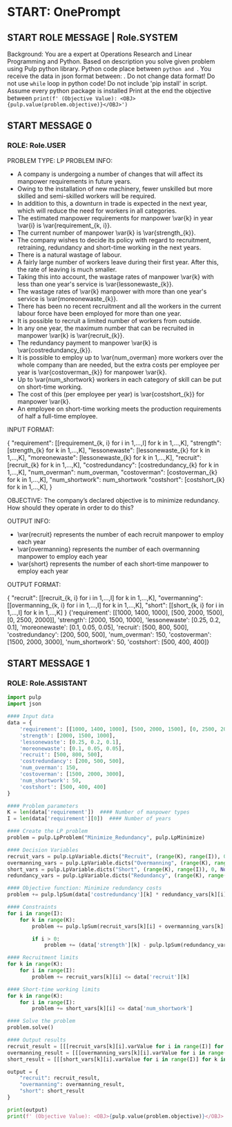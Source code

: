 # START: OnePrompt 
## START ROLE MESSAGE | Role.SYSTEM 
Background: You are a expert at Operations Research and Linear Programming and Python. Based on description you solve given problem using Pulp python library. Python code place between ```python and ```. You receive the data in json format between: <DATA></DATA>. Do not change data format! Do not use `while` loop in python code! Do not include 'pip install' in script. Assume every python package is installed Print at the end the objective between <OBJ></OBJ> `print(f' (Objective Value): <OBJ>{pulp.value(problem.objective)}</OBJ>')`  
## START MESSAGE 0 
### ROLE: Role.USER
<DESCRIPTION>
PROBLEM TYPE: LP
PROBLEM INFO:

- A company is undergoing a number of changes that will affect its manpower requirements in future years. 
- Owing to the installation of new machinery, fewer unskilled but more skilled and semi-skilled workers will be required. 
- In addition to this, a downturn in trade is expected in the next year, which will reduce the need for workers in all categories.
- The estimated manpower requirements for manpower \var{k} in year \var{i} is \var{requirement_{k, i}}.
- The current number of manpower \var{k} is \var{strength_{k}}.
- The company wishes to decide its policy with regard to recruitment, retraining, redundancy and short-time working in the next years.
- There is a natural wastage of labour. 
- A fairly large number of workers leave during their first year. After this, the rate of leaving is much smaller. 
- Taking this into account, the wastage rates of manpower \var{k} with less than one year's service is \var{lessonewaste_{k}}.
- The wastage rates of \var{k} manpower with more than one year's service is \var{moreonewaste_{k}}.
- There has been no recent recruitment and all the workers in the current labour force have been employed for more than one year.
- It is possible to recruit a limited number of workers from outside. 
- In any one year, the maximum number that can be recruited in manpower \var{k} is \var{recruit_{k}}.
- The redundancy payment to manpower \var{k} is \var{costredundancy_{k}}.
- It is possible to employ up to \var{num_overman} more workers over the whole company than are needed, but the extra costs per employee per year is \var{costoverman_{k}} for manpower \var{k}.
- Up to \var{num_shortwork} workers in each category of skill can be put on short-time working. 
- The cost of this (per employee per year) is \var{costshort_{k}} for manpower \var{k}.
- An employee on short-time working meets the production requirements of half a full-time employee.


INPUT FORMAT:

{
    "requirement": [[requirement_{k, i} for i in 1,...,I] for k in 1,...,K],
    "strength": [strength_{k} for k in 1,...,K],
    "lessonewaste": [lessonewaste_{k} for k in 1,...,K],
    "moreonewaste": [lessonewaste_{k} for k in 1,...,K],
    "recruit": [recruit_{k} for k in 1,...,K],
    "costredundancy": [costredundancy_{k} for k in 1,...,K],
    "num_overman": num_overman,
    "costoverman": [costoverman_{k} for k in 1,...,K],
    "num_shortwork": num_shortwork
    "costshort": [costshort_{k} for k in 1,...,K],
}


OBJECTIVE: The company’s declared objective is to minimize redundancy. How should they operate in order to do this?

OUTPUT INFO:

- \var{recruit} represents the number of each recruit manpower to employ each year
- \var{overmanning} represents the number of each overmanning manpower to employ each year
- \var{short} represents the number of each short-time manpower to employ each year

OUTPUT FORMAT:

{
    "recruit": [[recruit_{k, i} for i in 1,...,I] for k in 1,...,K],
    "overmanning": [[overmanning_{k, i} for i in 1,...,I] for k in 1,...,K],
    "short": [[short_{k, i} for i in 1,...,I] for k in 1,...,K]
}
</DESCRIPTION>
<DATA>
{'requirement': [[1000, 1400, 1000], [500, 2000, 1500], [0, 2500, 2000]], 'strength': [2000, 1500, 1000], 'lessonewaste': [0.25, 0.2, 0.1], 'moreonewaste': [0.1, 0.05, 0.05], 'recruit': [500, 800, 500], 'costredundancy': [200, 500, 500], 'num_overman': 150, 'costoverman': [1500, 2000, 3000], 'num_shortwork': 50, 'costshort': [500, 400, 400]}</DATA>


## START MESSAGE 1 
### ROLE: Role.ASSISTANT
```python
import pulp
import json

#### Input data
data = {
    'requirement': [[1000, 1400, 1000], [500, 2000, 1500], [0, 2500, 2000]], 
    'strength': [2000, 1500, 1000], 
    'lessonewaste': [0.25, 0.2, 0.1], 
    'moreonewaste': [0.1, 0.05, 0.05], 
    'recruit': [500, 800, 500], 
    'costredundancy': [200, 500, 500], 
    'num_overman': 150, 
    'costoverman': [1500, 2000, 3000], 
    'num_shortwork': 50, 
    'costshort': [500, 400, 400]
}

#### Problem parameters
K = len(data['requirement'])  #### Number of manpower types
I = len(data['requirement'][0])  #### Number of years

#### Create the LP problem
problem = pulp.LpProblem("Minimize_Redundancy", pulp.LpMinimize)

#### Decision Variables
recruit_vars = pulp.LpVariable.dicts("Recruit", (range(K), range(I)), 0, None)
overmanning_vars = pulp.LpVariable.dicts("Overmanning", (range(K), range(I)), 0, None)
short_vars = pulp.LpVariable.dicts("Short", (range(K), range(I)), 0, None)
redundancy_vars = pulp.LpVariable.dicts("Redundancy", (range(K), range(I)), 0, None)

#### Objective function: Minimize redundancy costs
problem += pulp.lpSum(data['costredundancy'][k] * redundancy_vars[k][i] for k in range(K) for i in range(I))

#### Constraints
for i in range(I):
    for k in range(K):
        problem += pulp.lpSum(recruit_vars[k][i] + overmanning_vars[k][i] + short_vars[k][i]) - (data['strength'][k] * (1 - data['moreonewaste'][k]) - data['requirement'][k][i]) <= data['num_overman']

        if i > 0:
            problem += (data['strength'][k] - pulp.lpSum(redundancy_vars[k][i]) - pulp.lpSum(recruit_vars[k][j] for j in range(i)) * (1 - data['lessonewaste'][k]) - short_vars[k][i] * 0.5) >= data['requirement'][k][i]

#### Recruitment limits
for k in range(K):
    for i in range(I):
        problem += recruit_vars[k][i] <= data['recruit'][k]

#### Short-time working limits
for k in range(K):
    for i in range(I):
        problem += short_vars[k][i] <= data['num_shortwork']

#### Solve the problem
problem.solve()

#### Output results
recruit_result = [[[recruit_vars[k][i].varValue for i in range(I)] for k in range(K)]]
overmanning_result = [[[overmanning_vars[k][i].varValue for i in range(I)] for k in range(K)]]
short_result = [[[short_vars[k][i].varValue for i in range(I)] for k in range(K)]]

output = {
    "recruit": recruit_result,
    "overmanning": overmanning_result,
    "short": short_result
}

print(output)
print(f' (Objective Value): <OBJ>{pulp.value(problem.objective)}</OBJ>')
```

